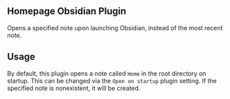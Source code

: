 ## Homepage Obsidian Plugin

Opens a specified note upon launching Obsidian, instead of the most recent note.

## Usage

By default, this plugin opens a note called `Home` in the root directory on startup. This can be changed via the `Open on startup` plugin setting. If the specified note is nonexistent, it will be created.